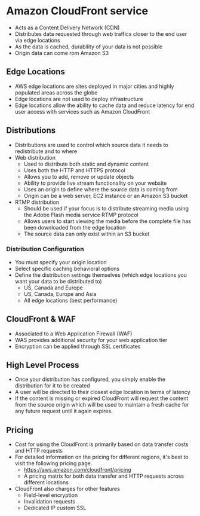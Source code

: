 # Amazon CloudFront service

- Acts as a Content Delivery Network (CDN)
- Distributes data requested through web traffics closer to the end user via edge locations
- As the data is cached, durability of your data is not possible
- Origin data can come rom Amazon S3


## Edge Locations

- AWS edge locations are sites deployed in major cities and highly populated areas across the globe
- Edge locations are not used to deploy infrastructure
- Edge locations allow the ability to cache data and reduce latency for end user access with services such as Amazon CloudFront


## Distributions

- Distributions are used to control which source data it needs to redistribute and to where
- Web distribution
  - Used to distribute both static and dynamic content
  - Uses both the HTTP and HTTPS protocol
  - Allows you to add, remove or update objects
  - Ability to provide live stream functionality on your website
  - Uses an origin to define where the source data is coming from
  - Origin can be a web server, EC2 instance or an Amazon S3 bucket 
- RTMP distribution
  - Should be used if your focus is to distribute streaming media using the Adobe Flash media service RTMP protocol
  - Allows users to start viewing the media before the complete file has been downloaded from the edge location
  - The source data can only exist within an S3 bucket


### Distribution Configuration

- You must specify your origin location
- Select specific caching behavioral options
- Define the distribution settings themselves (which edge locations you want your data to be distributed to)
  - US, Canada and Europe
  - US, Canada, Europe and Asia
  - All edge locations (best performance)

## CloudFront & WAF

- Associated to a Web Application Firewall (WAF)
- WAS provides additional security for your web application tier
- Encryption can be applied through SSL certificates


## High Level Process

- Once your distribution has configured, you simply enable the distribution for it to be created
- A user will be directed to their closest edge location in terms of latency
- If the content is missing or expired CloudFront will request the content from the source origin which will be used to maintain a fresh cache for any future request until it again expires.


## Pricing

- Cost for using the CloudFront is primarily based on data transfer costs and HTTP requests
- For detailed information on the pricing for different regions, it's best to visit the following pricing page.
  - https://aws.amazon.com/cloudfront/pricing
  - A pricing matrix for both data transfer and HTTP requests across different locations
- CloudFront also charges for other features 
  - Field-level encryption
  - Invalidation requests
  - Dedicated IP custom SSL

